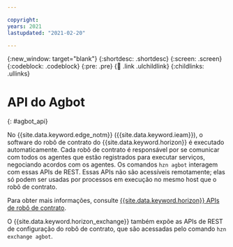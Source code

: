 ```yaml
---

copyright:
years: 2021
lastupdated: "2021-02-20"

---
```


{:new_window: target="blank"}
{:shortdesc: .shortdesc}
{:screen: .screen}
{:codeblock: .codeblock}
{:pre: .pre}
{:child: .link .ulchildlink}
{:childlinks: .ullinks}

# API do Agbot
{: #agbot_api}

No {{site.data.keyword.edge_notm}} ({{site.data.keyword.ieam}}), o software do robô de contrato do {{site.data.keyword.horizon}} é executado automaticamente. Cada robô de contrato é responsável por se comunicar com todos os agentes que estão registrados para executar serviços, negociando acordos com os agentes. Os comandos `hzn agbot` interagem com essas APIs de REST. Essas APIs não são acessíveis remotamente; elas só podem ser usadas por processos em execução no mesmo host que o robô de contrato.

Para obter mais informações, consulte [{{site.data.keyword.horizon}} APIs  de robô de contrato](https://github.com/open-horizon/anax/blob/master/docs/agreement_bot_api.md).

O {{site.data.keyword.horizon_exchange}} também expõe as APIs de REST de configuração do robô de contrato, que são acessadas pelo comando `hzn exchange agbot`.
